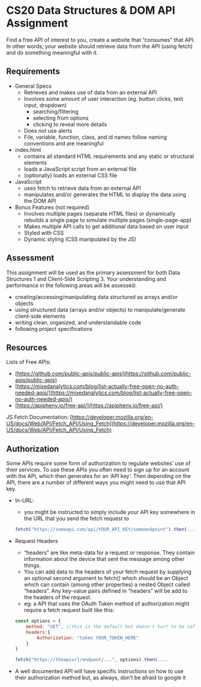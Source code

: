 # CS20 Data Structures & DOM API Assignment

Find a free API of interest to you, create a website that “consumes” that API. In other words, your website should retrieve data from the API (using fetch) and do something meaningful with it.

## Requirements

- General Specs
    - Retrieves and makes use of data from an external API
    - Involves some amount of user interaction (eg. button clicks, text input, dropdown)
        - searching/filtering
        - selecting from options
        - clicking to reveal more details
    - Does not use alerts
    - File, variable, function, class, and id names follow naming conventions and are meaningful
- index.html
    - contains all standard HTML requirements and any static or structural elements
    - loads a JavaScript script from an external file
    - (optionally) loads an external CSS file
- JavaScript
    - uses fetch to retrieve data from an external API
    - manipulates and/or generates the HTML to display the data using the DOM API
- Bonus Features (not required)
    - Involves multiple pages (separate HTML files) or dynamically rebuilds a single page to simulate multiple pages (single-page-app)
    - Makes multiple API calls to get additional data based on user input
    - Styled with CSS
    - Dynamic styling (CSS manipulated by the JS)

## Assessment

This assignment will be used as the primary assessment for both Data Structures 1 and Client-Side Scripting 3. Your understanding and performance in the following areas will be assessed:

- creating/accessing/manipulating data structured as arrays and/or objects
- using structured data (arrays and/or objects) to manipulate/generate client-side elements
- writing clean, organized, and understandable code
- following project specifications

## Resources

Lists of Free APIs:

- [https://github.com/public-apis/public-apis](https://github.com/public-apis/public-apis)
- [https://mixedanalytics.com/blog/list-actually-free-open-no-auth-needed-apis/](https://mixedanalytics.com/blog/list-actually-free-open-no-auth-needed-apis/)
- [https://apipheny.io/free-api/](https://apipheny.io/free-api/)

JS Fetch Documentation: [https://developer.mozilla.org/en-US/docs/Web/API/Fetch_API/Using_Fetch](https://developer.mozilla.org/en-US/docs/Web/API/Fetch_API/Using_Fetch)

## Authorization

Some APIs require some form of authorization to regulate websites’ use of their services. To use these APIs you often need to sign up for an account with the API, which then generates for an ‘API key’. Then depending on the API, there are a number of different ways you might need to use that API key.

- In-URL:
    - you might be instructed to simply include your API key somewhere in the URL that you send the fetch request to
    ```jsx
    fetch("https://someapi.com/api/YOUR_API_KEY/someendpoint").then(....
    ```
- Request Headers
    - “headers” are like meta-data for a request or response. They contain information about the device that sent the message among other things.
    - You can add data to the headers of your fetch request by supplying an optional second argument to fetch() which should be an Object which can contain (among other properties) a nested Object called “headers”. Any key-value pairs defined in “headers” will be add to the headers of the request.
    - eg: a API that uses the OAuth Token method of authorization might require a fetch request built like this:
    
    ```jsx
    const options = {
    	method: "GET", //this is the default but doesn't hurt to be safe
    	headers:{
    		Authorization: "token YOUR_TOKEN_HERE"
    	}
    }
    
    fetch("https://theapiurl/endpont/...", options).then(....
    ```
    
- A well documented API will have specific instructions on how to use their authorization method but, as always, don’t be afraid to google it
